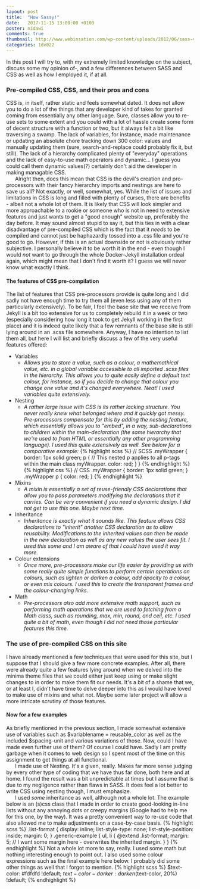 ```yaml
---
layout: post
title:  "How Sassy!"
date:   2017-11-15 13:00:00 +0100
poster: nidawi
comments: true
thumbnail: http://www.webinsation.com/wp-content/uploads/2012/06/sass-vs-css.jpg
categories: 1dv022
---
```

In this post I will try to, with my extremely limited knowledge on the subject, discuss some my opinion of-, and a few differences between SASS and CSS as well as how I employed it, if at all.
### Pre-compiled CSS, CSS, and their pros and cons
CSS is, in itself, rather static and feels somewhat dated. It does not allow you to do a lot of the things that any developer kind of takes for granted coming from essentially any other language. Sure, classes allow you to re-use sets to some extent and you could with a lot of hassle create some form of decent structure with a function or two, but it always felt a bit like traversing a swamp. The lack of variables, for instance, made maintenance or updating an absolute chore tracking down 300 color: values and manually updating them (sure, search-and-replace could probably fix it, but still). The lack of a hierarchy complicated plenty of "everyday" operations and the lack of easy-to-use math operators and dynamic... I guess you could call them dynamic values(?) certainly don't aid the developer in making managable CSS.  
&nbsp;&nbsp;&nbsp;&nbsp;&nbsp;&nbsp;Alright then, does this mean that CSS is the devil's creation and pro-processors with their fancy hierarchry imports and nestings are here to save us all? Not exactly, or well, somewhat, yes. While the list of issues and limitations in CSS is long and filled with plenty of curses, there are benefits - albeit not a whole lot of them. It is likely that CSS will look simpler and more approachable to a rookie or someone who is not in need to extensive features and just wants to get a "good enough" website up, preferably the day before. It may sound almost stupid to say it, but this ties in with a clear disadvantage of pre-compiled CSS which is the fact that it *needs* to be compiled and cannot just be haphazardly tossed into a .css file and you're good to go. However, if this is an actual downside or not is obviously rather subjective. I personally believe it to be worth it in the end - even though I would *not* want to go through the whole Docker-Jekyll installation ordeal again, which might mean that I don't find it worth it? I guess we will never know what exactly I think.
#### The features of CSS pre-compilation
The list of features that CSS pre-processors provide is quite long and I did sadly not have enough time to try them all (even less using any of them particularly extensively). To be fair, I feel the base site that we receive from Jekyll is a bit too extensive for us to completely rebuild it in a week or two (especially considering how long it took to get Jekyll working in the first place) and it is indeed quite likely that a few remnants of the base site is still lying around in an .scss file somewhere. Anyway, I have no intention to list them all, but here I will list and briefly discuss a few of the very useful features offered:

* Variables
  * *Allows you to store a value, such as a colour, a mathemathical value, etc. in a global variable accessible to all imported .scss files in the hierarchy. This allows you to quite easily define a default text colour, for instance, so if you decide to change that colour you change one value and it's changed everywhere. Neat! I used variables quite extensively.*
* Nesting
  * *A rather large issue with CSS is its rather lacking structure. You never really knew what belonged where and it quickly got messy. Pre-processors compensate for this by adding the nesting feature, which essentially allows you to "embed", in a way, sub-declarations to children within the main-declaration (the same hierarchy that we're used to from HTML or essentially any other programming language). I used this quite extensively as well. See below for a comparative example:*
  {% highlight scss %}
  // SCSS
  .myWrapper {
      border: 1px solid green;
      p {
          // This nested p applies to all p-tags within the main class myWrapper.
          color: red;
      }
  }
  {% endhighlight %}
  {% highlight css %}
  // CSS
  .myWrapper {
      border: 1px solid green;
  }
  .myWrapper p {
      color: red;
  }
  {% endhighlight %}
* Mixins
  * *A mixin is essentially a set of reuse-friendly CSS declarations that allow you to pass parameters modifying the declarations that it carries. Can be very convenient if you need a dynamic design. I did not get to use this one. Maybe next time.*
* Inheritance
  * *Inheritance is exactly what it sounds like. This feature allows CSS declarations to "inherit" another CSS declaration as to allow reusability. Modifications to the inherited values can then be made in the new declaration as well as any new values the user sees fit. I used this some and I am aware of that I could have used it way more.*
* Colour extensions
  * *Once more, pre-processors make our life easier by providing us with some really quite simple functions to perform certain operations on colours, such as lighten or darken a colour, add opacity to a colour, or even mix colours. I used this to create the transparent frames and the colour-changing links.*
* Math
  * *Pre-processors also add more extensive math support, such as performing math operations that we are used to fetching from a Math class, such as rounding, max, min, round, and ceil, etc. I used quite a bit of math, even though I did not need those particular features this time.*

### The use of pre-compiled CSS on this site
I have already mentioned a few techniques that were used for this site, but I suppose that I should give a few more concrete examples. After all, there were already quite a few features lying around when we delved into the minima theme files that we could either just keep using or make slight changes to in order to make them fit our needs. It's a bit of a shame that we, or at least I, didn't have time to delve deeper into this as I would have loved to make use of mixins and what not. Maybe some later project will allow a more intricate scrutiny of those features.
#### Now for a few examples
As briefly mentioned in the previous section, I made somewhat extensive use of variables such as $variablename = reusable_color as well as the included $spacing-unit and various variations of those. Now, could I have made even further use of them? Of course I could have. Sadly I am pretty garbage when it comes to web design so I spent most of the time on this assignment to get things at all functional.  
&nbsp;&nbsp;&nbsp;&nbsp;&nbsp;&nbsp;I made use of Nesting. It's a given, really. Makes far more sense judging by every other type of coding that we have thus far done, both here and at home. I found the result was a bit unpredictable at times but I assume that is due to my negligence rather than flaws in SASS. It does feel a lot better to write CSS using nesting though, I must emphasize.  
&nbsp;&nbsp;&nbsp;&nbsp;&nbsp;&nbsp;I used *some* inheritance as well, although not a whole lot. The example below is an (s)css class that I made in order to create good-looking in-line lists without any annoying dots or creepy margins (Google had to help me for this one, by the way). It was a pretty convenient way to re-use code that also allowed me to make adjustments on a case-by-case basis.
{% highlight scss %}
.list-format {
  display: inline;
  list-style-type: none;
  list-style-position: inside;
  margin: 0;
}
.generic-example {
  ul, li {
    @extend .list-format;
    margin: 5; // I want some margin here - overwrites the inherited margin.
  }
}
{% endhighlight %}
Not a whole lot more to say, really. I used some math but nothing interesting enough to point out. I also used some colour expressions such as the final example here below. I probably did some other things as well that I forgot to mention.
{% highlight scss %}
$text-color:        #fdfdfd  !default;
$text-color-darker: darken($text-color, 20%) !default;
{% endhighlight %}